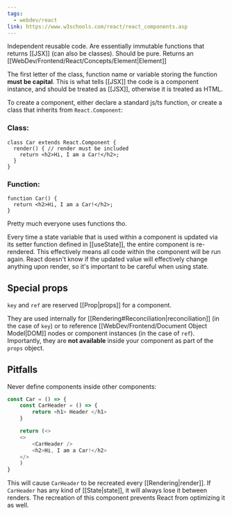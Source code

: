 ```yaml
---
tags:
  - webdev/react
link: https://www.w3schools.com/react/react_components.asp
---
```

Independent reusable code. Are essentially immutable functions that returns [[JSX]] (can also be classes). Should be pure. Returns an [[WebDev/Frontend/React/Concepts/Element|Element]]

The first letter of the class, function name or variable storing the function **must be capital**. This is what tells [[JSX]] the code is a component instance, and should be treated as [[JSX]], otherwise it is treated as HTML.


To create a component, either declare a standard js/ts function, or create a class that inherits from `React.Component`:

### Class:
```tsx
class Car extends React.Component {
  render() { // render must be included
    return <h2>Hi, I am a Car!</h2>;
  }
}
```

### Function:
```tsx
function Car() {
  return <h2>Hi, I am a Car!</h2>;
}
```

Pretty much everyone uses functions tho.


Every time a state variable that is used within a component is updated via its setter function defined in [[useState]], the entire component is re-rendered. This effectively means all code within the component will be run again. React doesn't know if the updated value will effectively change anything upon render, so it's important to be careful when using state.

## Special props
`key` and `ref` are reserved [[Prop|props]] for a component.

They are used internally for [[Rendering#Reconciliation|reconciliation]] (in the case of `key`) or to reference [[WebDev/Frontend/Document Object Model|DOM]] nodes or component instances (in the case of `ref`). Importantly, they are **not available** inside your component as part of the `props` object.

## Pitfalls
Never define components inside other components:

```js
const Car = () => {
	const CarHeader = () => {
		return <h1> Header </h1>
	}

	return (<>
	<>
		<CarHeader />
		<h2>Hi, I am a Car!</h2>
	</>
	)
}
```

This will cause `CarHeader` to be recreated every [[Rendering|render]]. If `CarHeader` has any kind of [[State|state]], it will always lose it between renders. The recreation of this component prevents React from optimizing it as well.